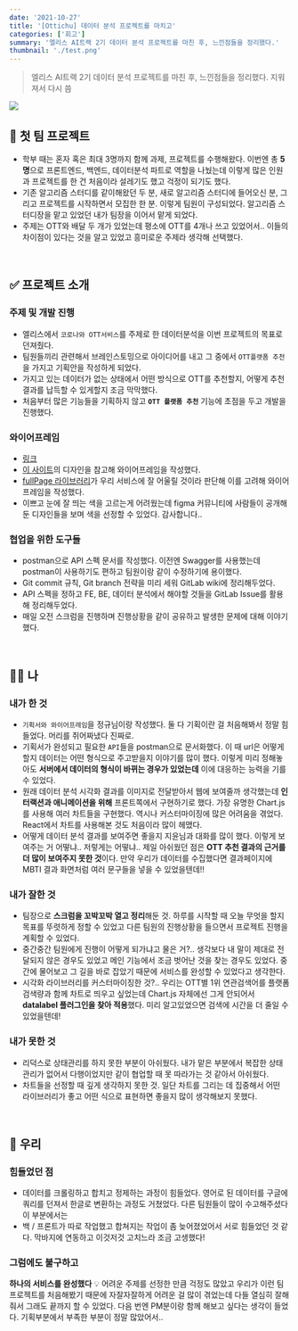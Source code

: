 ```yaml
---
date: '2021-10-27'
title: '[Ottichu] 데이터 분석 프로젝트를 마치고'
categories: ['회고']
summary: '엘리스 AI트랙 2기 데이터 분석 프로젝트를 마친 후, 느낀점들을 정리했다.'
thumbnail: './test.png'
---
```


> 엘리스 AI트랙 2기 데이터 분석 프로젝트를 마친 후, 느낀점들을 정리했다. 지워져서 다시 씀

![](https://images.velog.io/images/limhizy15/post/62883f1d-44e5-4576-87ed-8831f1d84df6/Untitled.png)

## 🚀 첫 팀 프로젝트

- 학부 때는 혼자 혹은 최대 3명까지 함께 과제, 프로젝트를 수행해왔다. 이번엔 총 **5명**으로 프론트엔드, 백엔드, 데이터분석 파트로 역할을 나눴는데 이렇게 많은 인원과 프로젝트를 한 건 처음이라 설레기도 했고 걱정이 되기도 했다.
- 기존 알고리즘 스터디를 같이해왔던 두 분, 새로 알고리즘 스터디에 들어오신 분, 그리고 프로젝트를 시작하면서 모집한 한 분. 이렇게 팀원이 구성되었다. 알고리즘 스터디장을 맡고 있었던 내가 팀장을 이어서 맡게 되었다.
- 주제는 OTT와 배달 두 개가 있었는데 평소에 OTT를 4개나 쓰고 있었어서.. 이들의 차이점이 있다는 것을 알고 있었고 흥미로운 주제라 생각해 선택했다.

<br />

## ✅ 프로젝트 소개

### 주제 및 개발 진행

- 엘리스에서 `코로나와 OTT서비스`를 주제로 한 데이터분석을 이번 프로젝트의 목표로 던져줬다.
- 팀원들끼리 관련해서 브레인스토밍으로 아이디어를 내고 그 중에서 `OTT플랫폼 추천`을 가지고 기획안을 작성하게 되었다.
- 가지고 있는 데이터가 없는 상태에서 어떤 방식으로 OTT를 추천할지, 어떻게 추천 결과를 납득할 수 있게할지 조금 막막했다.
- 처음부터 많은 기능들을 기획하지 않고 **`OTT 플랫폼 추천`** 기능에 초점을 두고 개발을 진행했다.

### 와이어프레임

- [링크](https://www.figma.com/file/YYoXRBF6wPhL7EGZ3S6ogu/OTTichu?node-id=0%3A1)
- [이 사이트](https://www.theatrejs.com/?ref=awwwards.com)의 디자인을 참고해 와이어프레임을 작성했다.
- [fullPage 라이브러리](https://alvarotrigo.com/fullPage/examples/apple.html)가 우리 서비스에 잘 어울릴 것이라 판단해 이를 고려해 와이어프레임을 작성했다.
- 이쁘고 눈에 잘 띄는 색을 고르는게 어려웠는데 figma 커뮤니티에 사람들이 공개해둔 디자인들을 보며 색을 선정할 수 있었다. 감사합니다..

### 협업을 위한 도구들

- postman으로 API 스펙 문서를 작성했다. 이전엔 Swagger를 사용했는데 postman이 사용하기도 편하고 팀원이랑 같이 수정하기에 용이했다.
- Git commit 규칙, Git branch 전략을 미리 세워 GitLab wiki에 정리해두었다.
- API 스펙을 정하고 FE, BE, 데이터 분석에서 해야할 것들을 GitLab Issue를 활용해 정리해두었다.
- 매일 오전 스크럼을 진행하며 진행상황을 같이 공유하고 발생한 문제에 대해 이야기했다.

<br />

## 👩‍💻 나

### 내가 한 것

- `기획서와 와이어프레임`을 정규님이랑 작성했다. 둘 다 기획이란 걸 처음해봐서 정말 힘들었다. 머리를 쥐어짜냈다 진짜로.
- 기획서가 완성되고 필요한 `API`들을 postman으로 문서화했다. 이 때 url은 어떻게 할지 데이터는 어떤 형식으로 주고받을지 이야기를 많이 했다. 이렇게 미리 정해놓아도 **서버에서 데이터의 형식이 바뀌는 경우가 있었는데** 이에 대응하는 능력을 기를 수 있었다.
- 원래 데이터 분석 시각화 결과를 이미지로 전달받아서 웹에 보여줄까 생각했는데 **인터랙션과 애니메이션을 위해** 프론트쪽에서 구현하기로 했다. 가장 유명한 Chart.js를 사용해 여러 차트들을 구현했다. 역시나 커스터마이징에 많은 어려움을 겪었다. React에서 차트를 사용해본 것도 처음이라 많이 헤맸다.
- 어떻게 데이터 분석 결과를 보여주면 좋을지 지윤님과 대화를 많이 했다. 이렇게 보여주는 거 어떻냐.. 저렇게는 어떻냐.. 제일 아쉬웠던 점은 **OTT 추천 결과의 근거를 더 많이 보여주지 못한 것**이다. 만약 우리가 데이터를 수집했다면 결과페이지에 MBTI 결과 화면처럼 여러 문구들을 넣을 수 있었을텐데!!

### 내가 잘한 것

- 팀장으로 **스크럼을 꼬박꼬박 열고 정리**해둔 것. 하루를 시작할 때 오늘 무엇을 할지 목표를 뚜렷하게 정할 수 있었고 다른 팀원의 진행상황을 들으면서 프로젝트 진행을 계획할 수 있었다.
- 중간중간 팀원에게 진행이 어떻게 되가냐고 물은 거?.. 생각보다 내 말이 제대로 전달되지 않은 경우도 있었고 메인 기능에서 조금 벗어난 것을 찾는 경우도 있었다. 중간에 물어보고 그 길을 바로 잡았기 때문에 서비스를 완성할 수 있었다고 생각한다.
- 시각화 라이브러리를 커스터마이징한 것?.. 우리는 OTT별 1위 연관검색어를 플랫폼 검색량과 함께 차트로 띄우고 싶었는데 Chart.js 자체에선 그게 안되어서 **datalabel 플러그인을 찾아 적용**했다. 미리 알고있었으면 검색에 시간을 더 줄일 수 있었을텐데!

### 내가 못한 것

- 리덕스로 상태관리를 하지 못한 부분이 아쉬웠다. 내가 맡은 부분에서 복잡한 상태 관리가 없어서 다행이었지만 같이 협업할 때 못 따라가는 것 같아서 아쉬웠다.
- 차트들을 선정할 때 깊게 생각하지 못한 것. 일단 차트를 그리는 데 집중해서 어떤 라이브러리가 좋고 어떤 식으로 표현하면 좋을지 많이 생각해보지 못했다.

<br />

## 🧶 우리

### 힘들었던 점

- 데이터를 크롤링하고 합치고 정제하는 과정이 힘들었다. 영어로 된 데이터를 구글에 쿼리를 던져서 한글로 변환하는 과정도 거쳤었다. 다른 팀원들이 많이 수고해주셨다 이 부분에서는
- 백 / 프론트가 따로 작업했고 합쳐지는 작업이 좀 늦어졌었어서 서로 힘들었던 것 같다. 막바지에 연동하고 이것저것 고치느라 조금 고생했다!

### 그럼에도 불구하고

**하나의 서비스를 완성했다** 💡
어려운 주제를 선정한 만큼 걱정도 많았고 우리가 이런 팀프로젝트를 처음해봤기 때문에 자잘자잘하게 어려운 걸 많이 겪었는데 다들 열심히 잘해줘서 그래도 끝까지 할 수 있었다. 다음 번엔 PM분이랑 함께 해보고 싶다는 생각이 들었다. 기획부분에서 부족한 부분이 정말 많았어서..
